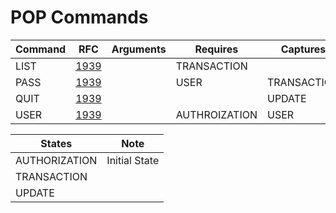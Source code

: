 # POP Commands

| Command | RFC                                          | Arguments | Requires      | Captures    | Note |
| ------- | -------------------------------------------- | --------- | ------------- | ----------- | ---- |
| LIST    | [1939](https://www.ietf.org/rfc/rfc1939.txt) |           | TRANSACTION   |             |      |
| PASS    | [1939](https://www.ietf.org/rfc/rfc1939.txt) |           | USER          | TRANSACTION |      |
| QUIT    | [1939](https://www.ietf.org/rfc/rfc1939.txt) |           |               | UPDATE      |      |
| USER    | [1939](https://www.ietf.org/rfc/rfc1939.txt) |           | AUTHROIZATION | USER        |      |

| States        | Note          |
| ------------- | ------------- |
| AUTHORIZATION | Initial State |
| TRANSACTION   |               |
| UPDATE        |               |
